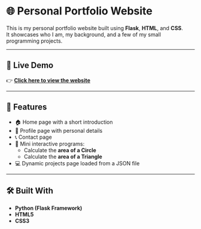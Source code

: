 # 🌐 Personal Portfolio Website

This is my personal portfolio website built using **Flask**, **HTML**, and **CSS**.  
It showcases who I am, my background, and a few of my small programming projects.

---

## 🚀 Live Demo  
👉 **[Click here to view the website](https://myportfolio-86m6.onrender.com)**  

---

## 🧱 Features
- 🏠 Home page with a short introduction  
- 👤 Profile page with personal details  
- 📞 Contact page  
- 🧮 Mini interactive programs:
  - Calculate the **area of a Circle**  
  - Calculate the **area of a Triangle**  
- 💻 Dynamic projects page loaded from a JSON file  

---

## 🛠️ Built With
- **Python (Flask Framework)**  
- **HTML5**  
- **CSS3**  
